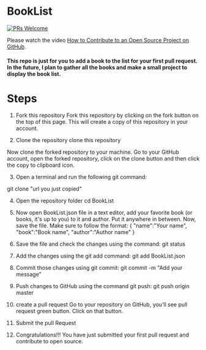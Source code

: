 # BookList
[![PRs Welcome](https://img.shields.io/badge/PRs-welcome-brightgreen.svg?style=flat-square)](http://makeapullrequest.com)

Please watch the video [How to Contribute to an Open Source Project on GitHub](https://egghead.io/courses/how-to-contribute-to-an-open-source-project-on-github).

#### This repo is just for you to add a book to the list for your first pull request. In the future, I plan to gather all the books and make a small project to display the book list.

# Steps
1. Fork this repository
Fork this repository by clicking on the fork button on the top of this page. This will create a copy of this repository in your account.

2. Clone the repository
clone this repository

Now clone the forked repository to your machine. Go to your GitHub account, open the forked repository, click on the clone button and then click the copy to clipboard icon.

3. Open a terminal and run the following git command:

git clone "url you just copied"


4. Open the repository folder
cd BookList

5. Now open BookList.json file in a text editor, add your favorite book (or books, it's up to you) to it and author. Put it anywhere in between. Now, save the file.
Make sure to follow the format:
  {
    "name":"Your name",
    "book":"Book name",
    "author":"Author name"
}

6. Save the file and check the changes using the command:
git status

7. Add the changes using the git add command:
git add BookList.json

8. Commit those changes using git commit:
git commit -m "Add your message"

9. Push changes to GitHub using the command git push:
git push origin master

10. create a pull request
Go to your repository on GitHub, you'll see pull request green button. Click on that button.

11. Submit the pull Request

12. Congratulations!!! You have just submitted your first pull request and contribute to open source.
